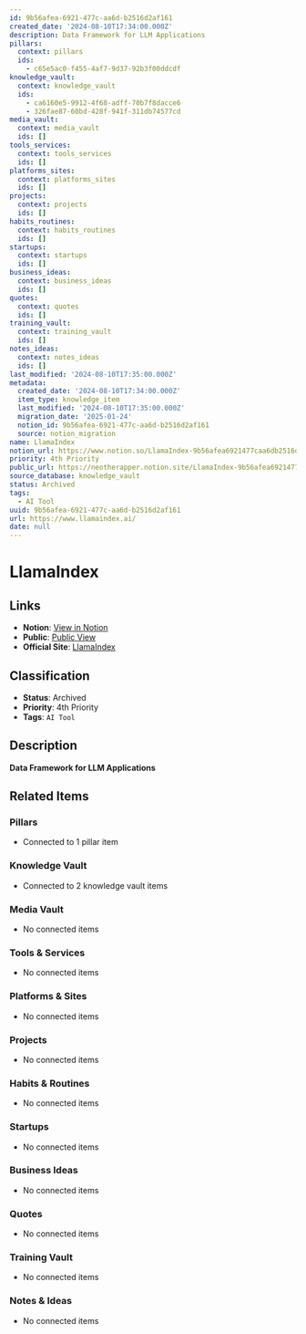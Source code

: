 ```yaml
---
id: 9b56afea-6921-477c-aa6d-b2516d2af161
created_date: '2024-08-10T17:34:00.000Z'
description: Data Framework for LLM Applications
pillars:
  context: pillars
  ids: 
    - c65e5ac0-f455-4af7-9d37-92b3f00ddcdf
knowledge_vault:
  context: knowledge_vault
  ids:
    - ca6160e5-9912-4f68-adff-70b7f8dacce6
    - 326fae87-60bd-428f-941f-311db74577cd
media_vault:
  context: media_vault
  ids: []
tools_services:
  context: tools_services
  ids: []
platforms_sites:
  context: platforms_sites
  ids: []
projects:
  context: projects
  ids: []
habits_routines:
  context: habits_routines
  ids: []
startups:
  context: startups
  ids: []
business_ideas:
  context: business_ideas
  ids: []
quotes:
  context: quotes
  ids: []
training_vault:
  context: training_vault
  ids: []
notes_ideas:
  context: notes_ideas
  ids: []
last_modified: '2024-08-10T17:35:00.000Z'
metadata:
  created_date: '2024-08-10T17:34:00.000Z'
  item_type: knowledge_item
  last_modified: '2024-08-10T17:35:00.000Z'
  migration_date: '2025-01-24'
  notion_id: 9b56afea-6921-477c-aa6d-b2516d2af161
  source: notion_migration
name: LlamaIndex
notion_url: https://www.notion.so/LlamaIndex-9b56afea6921477caa6db2516d2af161
priority: 4th Priority
public_url: https://neotherapper.notion.site/LlamaIndex-9b56afea6921477caa6db2516d2af161
source_database: knowledge_vault
status: Archived
tags: 
  - AI Tool
uuid: 9b56afea-6921-477c-aa6d-b2516d2af161
url: https://www.llamaindex.ai/
date: null
---
```


# LlamaIndex

## Links
- **Notion**: [View in Notion](https://www.notion.so/LlamaIndex-9b56afea6921477caa6db2516d2af161)
- **Public**: [Public View](https://neotherapper.notion.site/LlamaIndex-9b56afea6921477caa6db2516d2af161)
- **Official Site**: [LlamaIndex](https://www.llamaindex.ai/)

## Classification
- **Status**: Archived
- **Priority**: 4th Priority
- **Tags**: `AI Tool`

## Description
**Data Framework for LLM Applications**

## Related Items

### Pillars
- Connected to 1 pillar item

### Knowledge Vault
- Connected to 2 knowledge vault items

### Media Vault
- No connected items

### Tools & Services
- No connected items

### Platforms & Sites
- No connected items

### Projects
- No connected items

### Habits & Routines
- No connected items

### Startups
- No connected items

### Business Ideas
- No connected items

### Quotes
- No connected items

### Training Vault
- No connected items

### Notes & Ideas
- No connected items